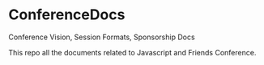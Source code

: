# ConferenceDocs
Conference Vision, Session Formats, Sponsorship Docs

This repo all the documents related to Javascript and Friends Conference.
